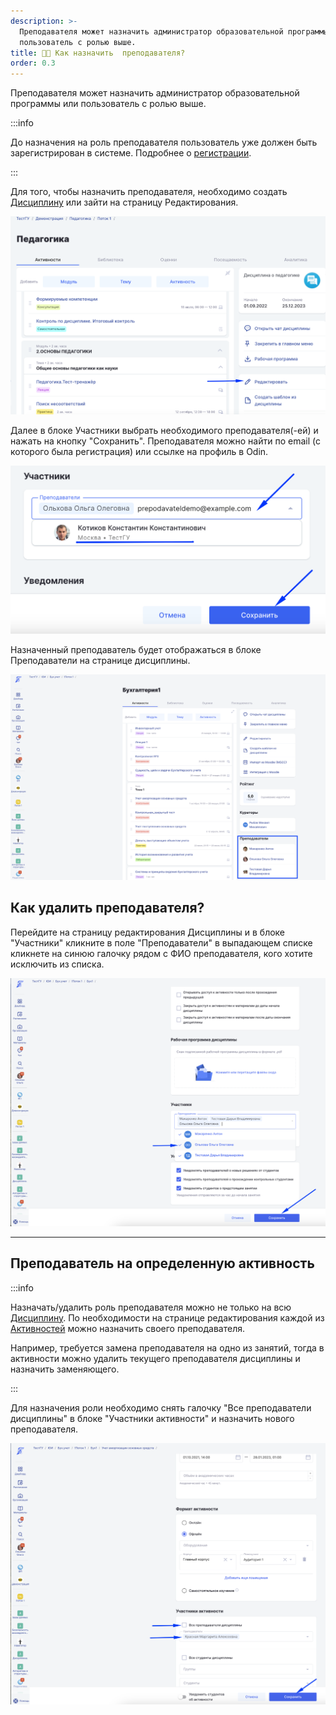 ```yaml
---
description: >-
  Преподавателя может назначить администратор образовательной программы или
  пользователь с ролью выше.
title: 🧑‍🏫 Как назначить  преподавателя?
order: 0.3
---
```


Преподавателя может назначить администратор образовательной программы или пользователь с ролью выше.

:::info 

До назначения на роль преподавателя пользователь уже должен быть зарегистрирован в системе. Подробнее о [регистрации](./../../roli-v-sisteme/registraciya).

:::

Для того, чтобы назначить преподавателя, необходимо создать [Дисциплину](./../../struktura/disciplina/_index) или зайти на страницу Редактирования.

![](<./image (1) (1) (5).png>)

Далее в блоке Участники выбрать необходимого преподавателя(-ей) и нажать на кнопку "Сохранить". Преподавателя можно найти по email (с которого была регистрация) или ссылке на профиль в Odin.

![](<./image (5) (9).png>)

Назначенный преподаватель будет отображаться в блоке Преподаватели на странице дисциплины.

![](<./image (4) (1) (1) (1) (1) (1) (1) (1) (1).png>)

## Как удалить преподавателя?

Перейдите на страницу редактирования Дисциплины и в блоке "Участники"  кликните в поле "Преподаватели" в выпадающем списке кликнете на синюю галочку рядом с ФИО преподавателя, кого хотите исключить из списка.

![](<./image (2) (1) (1) (1) (1) (1) (1) (1) (1) (1) (1) (1) (1) (1) (1) (1) (1) (1) (1) (1) (1) (1) (1) (1).png>)

---

## Преподаватель на определенную активность

:::info 

Назначать/удалить роль преподавателя можно не только на всю [Дисциплину](./../../struktura/disciplina/_index). По необходимости на странице редактирования каждой из [Активностей](./../../struktura/disciplina/aktivnosti/_index) можно назначить своего преподавателя.

Например, требуется замена преподавателя на одно из занятий, тогда в активности можно удалить текущего преподавателя дисциплины и назначить заменяющего.

:::

Для назначения роли необходимо снять галочку "Все преподаватели  дисциплины" в блоке "Участники активности" и назначить нового преподавателя.

![](<./image (3) (1) (1) (1) (1) (1) (1) (1) (1) (1) (1) (1) (1).png>)